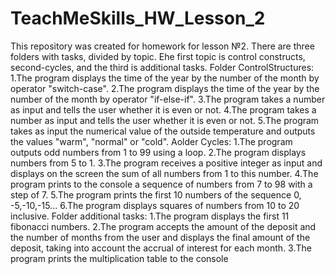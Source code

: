 # TeachMeSkills_HW_Lesson_2
This repository was created for homework for lesson №2. There are three folders with tasks, divided by topic. Еhe first topic is control constructs, second-cycles, and the third is additional tasks.
Folder СontrolStructures:
   1.The program displays the time of the year by the number of the month by operator "switch-case".
   2.The program displays the time of the year by the number of the month by operator "if-else-if".
   3.The program takes a number as input and tells the user whether it is even or not.
   4.The program takes a number as input and tells the user whether it is even or not.
   5.Тhe program takes as input the numerical value of the outside temperature and outputs the values "warm", "normal" or "cold".
Аolder Cycles:
   1.The program outputs odd numbers from 1 to 99 using a loop.
   2.The program displays numbers from 5 to 1.
   3.The program receives a positive integer as input and displays on the screen the sum of all numbers from 1 to this number.
   4.Тhe program prints to the console a sequence of numbers from 7 to 98 with a step of 7.
   5.The program prints the first 10 numbers of the sequence 0, -5,-10,-15...
   6.The program displays squares of numbers from 10 to 20 inclusive.
Folder additional tasks:
   1.The program displays the first 11 fibonacci numbers.
   2.Тhe program accepts the amount of the deposit and the number of months from the user and displays the final amount of the deposit, taking into account the accrual of interest for each month.
   3.Тhe program prints the multiplication table to the console
   
   

